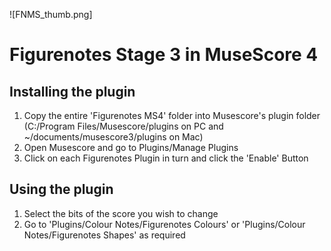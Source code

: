 ![FNMS_thumb.png]

# Figurenotes Stage 3 in MuseScore 4

## Installing the plugin

1. Copy the entire 'Figurenotes MS4' folder into Musescore's plugin folder
   (C:/Program Files/Musescore/plugins on PC and ~/documents/musescore3/plugins on Mac)
2. Open Musescore and go to Plugins/Manage Plugins
3. Click on each Figurenotes Plugin in turn and click the 'Enable' Button

## Using the plugin

1. Select the bits of the score you wish to change
2. Go to 'Plugins/Colour Notes/Figurenotes Colours' or 'Plugins/Colour Notes/Figurenotes Shapes' as required
